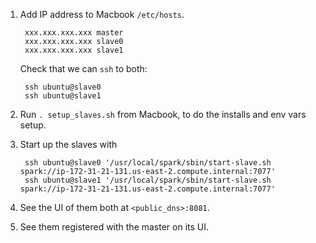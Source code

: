 1. Add IP address to Macbook `/etc/hosts`.

        xxx.xxx.xxx.xxx master
        xxx.xxx.xxx.xxx slave0
        xxx.xxx.xxx.xxx slave1

    Check that we can `ssh` to both:

        ssh ubuntu@slave0
        ssh ubuntu@slave1

1. Run `. setup_slaves.sh` from Macbook, to do the installs and env vars setup.
1. Start up the slaves with

        ssh ubuntu@slave0 '/usr/local/spark/sbin/start-slave.sh spark://ip-172-31-21-131.us-east-2.compute.internal:7077'
        ssh ubuntu@slave1 '/usr/local/spark/sbin/start-slave.sh spark://ip-172-31-21-131.us-east-2.compute.internal:7077'
1. See the UI of them both at `<public_dns>:8081`.
1. See them registered with the master on its UI.
